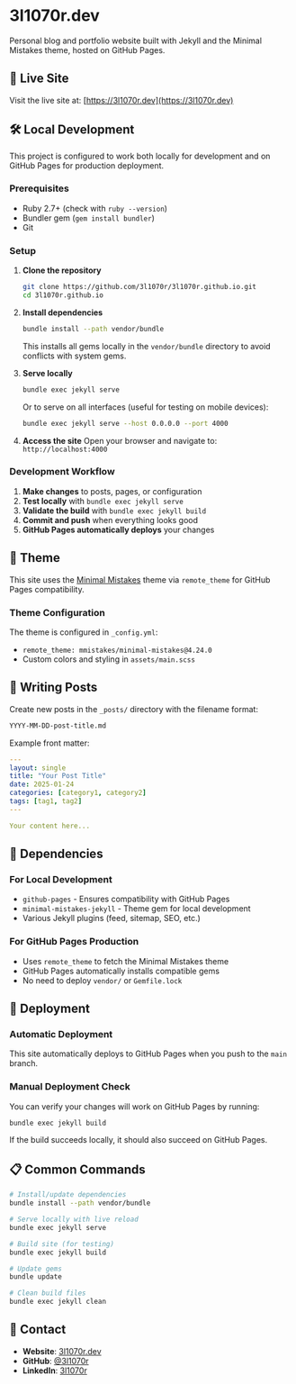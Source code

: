 # 3l1070r.dev

Personal blog and portfolio website built with Jekyll and the Minimal Mistakes theme, hosted on GitHub Pages.

## 🚀 Live Site

Visit the live site at: [https://3l1070r.dev](https://3l1070r.dev)

## 🛠 Local Development

This project is configured to work both locally for development and on GitHub Pages for production deployment.

### Prerequisites

- Ruby 2.7+ (check with `ruby --version`)
- Bundler gem (`gem install bundler`)
- Git

### Setup

1. **Clone the repository**

   ```bash
   git clone https://github.com/3l1070r/3l1070r.github.io.git
   cd 3l1070r.github.io
   ```

2. **Install dependencies**

   ```bash
   bundle install --path vendor/bundle
   ```

   This installs all gems locally in the `vendor/bundle` directory to avoid conflicts with system gems.

3. **Serve locally**

   ```bash
   bundle exec jekyll serve
   ```

   Or to serve on all interfaces (useful for testing on mobile devices):

   ```bash
   bundle exec jekyll serve --host 0.0.0.0 --port 4000
   ```

4. **Access the site**
   Open your browser and navigate to: `http://localhost:4000`

### Development Workflow

1. **Make changes** to posts, pages, or configuration
2. **Test locally** with `bundle exec jekyll serve`
3. **Validate the build** with `bundle exec jekyll build`
4. **Commit and push** when everything looks good
5. **GitHub Pages automatically deploys** your changes

## 🎨 Theme

This site uses the [Minimal Mistakes](https://mmistakes.github.io/minimal-mistakes/) theme via `remote_theme` for GitHub Pages compatibility.

### Theme Configuration

The theme is configured in `_config.yml`:

- `remote_theme: mmistakes/minimal-mistakes@4.24.0`
- Custom colors and styling in `assets/main.scss`

## 📝 Writing Posts

Create new posts in the `_posts/` directory with the filename format:

```bash
YYYY-MM-DD-post-title.md
```

Example front matter:

```yaml
---
layout: single
title: "Your Post Title"
date: 2025-01-24
categories: [category1, category2]
tags: [tag1, tag2]
---

Your content here...
```

## 🔧 Dependencies

### For Local Development

- `github-pages` - Ensures compatibility with GitHub Pages
- `minimal-mistakes-jekyll` - Theme gem for local development
- Various Jekyll plugins (feed, sitemap, SEO, etc.)

### For GitHub Pages Production

- Uses `remote_theme` to fetch the Minimal Mistakes theme
- GitHub Pages automatically installs compatible gems
- No need to deploy `vendor/` or `Gemfile.lock`

## 🚢 Deployment

### Automatic Deployment

This site automatically deploys to GitHub Pages when you push to the `main` branch.

### Manual Deployment Check

You can verify your changes will work on GitHub Pages by running:

```bash
bundle exec jekyll build
```

If the build succeeds locally, it should also succeed on GitHub Pages.

## 📋 Common Commands

```bash
# Install/update dependencies
bundle install --path vendor/bundle

# Serve locally with live reload
bundle exec jekyll serve

# Build site (for testing)
bundle exec jekyll build

# Update gems
bundle update

# Clean build files
bundle exec jekyll clean
```

## 📧 Contact

- **Website**: [3l1070r.dev](https://3l1070r.dev)
- **GitHub**: [@3l1070r](https://github.com/3l1070r)
- **LinkedIn**: [3l1070r](https://www.linkedin.com/in/3l1070r/)
